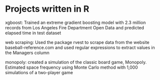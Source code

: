 # Projects written in R
xgboost: Trained an extreme gradient boosting model with 2.3 million records from Los Angeles Fire Department Open Data and predicted elapsed time in test dataset

web scraping: Used the package rvest to scrape data from the website baseball-reference.com and used regular expressions to extract values in the Managers column

monopoly: created a simulation of the classic board game, Monopoly. Estimated space frequency using Monte Carlo method with 1,000 simulations of a two-player game
